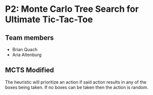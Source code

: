 # P2: Monte Carlo Tree Search for Ultimate Tic-Tac-Toe 

## Team members
- Brian Quach
- Aria Altenburg

## MCTS Modified
The heuristic will prioritize an action if said action results in any of the boxes being taken. If no boxes can be taken then the action is random.
